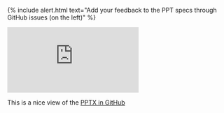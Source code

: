 <style>
    .container {
        position: relative;
        width: calc(100vw - 350px);
        height: 50vh;
        padding-bottom: 56.25%;
    }
    .container > iframe {
        position: absolute;
        top: 0;
        left: 0;
        width: 100%;
        height: 100%;
    }
</style>

{% include alert.html text="Add your feedback to the PPT specs through GitHub issues (on the left)" %}

<div class="row">
    <div class="col">
        <iframe
            src='https://view.officeapps.live.com/op/view.aspx?src={{ site.github.repository_url | url_encode }}{{ site.github_raw_root | url_encode }}%2Fassets%2FSSW.PointBank.pptx' 
            frameborder='0'></iframe>
        <p>
            This is a nice view of the <a href="{{ site.github.repository_url }}{{ site.github_source_root | attr_encode }}/assets/SSW.PointBank.pptx">PPTX in GitHub</a>
        </p>
    </div>
</div>
